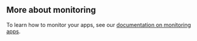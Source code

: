 ## More about monitoring

To learn how to monitor your apps, see our [documentation on monitoring apps](/monitoring_apps.html).
